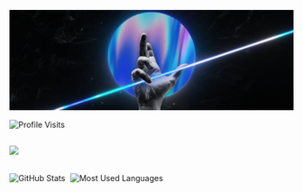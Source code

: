 ![Banner](./assets/banner.gif)

![Profile Visits](https://komarev.com/ghpvc/?username=indeedVC&color=blue&label=Profile-Visits&width=26px)

##

<a href="https://discord.com/users/921097357305724999">
  <img src="https://discord.c99.nl/widget/theme-4/921097357305724999.png"/>
</a>

##

![GitHub Stats](https://github-readme-stats.vercel.app/api?username=indeedVC&show_icons=true&theme=github_dark_dimmed)  
![Most Used Languages](https://github-readme-stats.vercel.app/api/top-langs?username=indeedVC&show_icons=true&theme=github_dark_dimmed&layout=compact)

